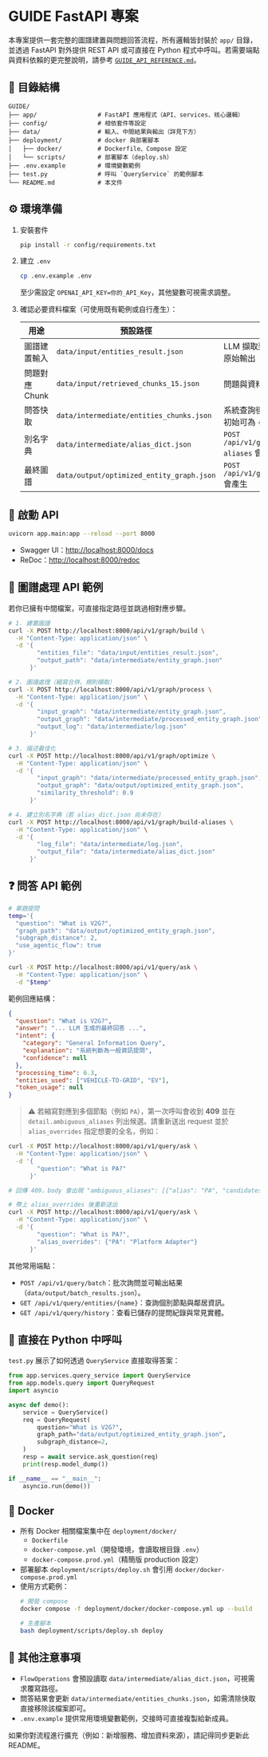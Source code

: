 # GUIDE FastAPI 專案

本專案提供一套完整的圖譜建置與問題回答流程，所有邏輯皆封裝於 `app/` 目錄，並透過 FastAPI 對外提供 REST API 或可直接在 Python 程式中呼叫。若需要端點與資料依賴的更完整說明，請參考 [`GUIDE_API_REFERENCE.md`](GUIDE_API_REFERENCE.md)。

## 📂 目錄結構
```
GUIDE/
├── app/                 # FastAPI 應用程式（API、services、核心邏輯）
├── config/              # 相依套件等設定
├── data/                # 輸入、中間結果與輸出（詳見下方）
├── deployment/          # docker 與部署腳本
│   ├── docker/          # Dockerfile、Compose 設定
│   └── scripts/         # 部署腳本（deploy.sh）
├── .env.example         # 環境變數範例
├── test.py              # 呼叫 `QueryService` 的範例腳本
└── README.md            # 本文件
```

## ⚙️ 環境準備
1. 安裝套件
   ```bash
   pip install -r config/requirements.txt
   ```
2. 建立 `.env`
   ```bash
   cp .env.example .env
   ```
   至少需設定 `OPENAI_API_KEY=你的_API_Key`，其他變數可視需求調整。
3. 確認必要資料檔案（可使用既有範例或自行產生）：

   | 用途 | 預設路徑 | 說明 |
   | --- | --- | --- |
   | 圖譜建置輸入 | `data/input/entities_result.json` | LLM 擷取到的實體 / 關係原始輸出 |
   | 問題對應 Chunk | `data/input/retrieved_chunks_15.json` | 問題與資料片段的對應表 |
   | 問答快取 | `data/intermediate/entities_chunks.json` | 系統查詢後會自動更新，初始可為 `{}` |
   | 別名字典 | `data/intermediate/alias_dict.json` | `POST /api/v1/graph/build-aliases` 會產生 |
   | 最終圖譜 | `data/output/optimized_entity_graph.json` | `POST /api/v1/graph/optimize` 會產生 |

## 🚀 啟動 API
```bash
uvicorn app.main:app --reload --port 8000
```
- Swagger UI：<http://localhost:8000/docs>
- ReDoc：<http://localhost:8000/redoc>

## 🧱 圖譜處理 API 範例
若你已擁有中間檔案，可直接指定路徑並跳過相對應步驟。

```bash
# 1. 建置圖譜
curl -X POST http://localhost:8000/api/v1/graph/build \
  -H "Content-Type: application/json" \
  -d '{
        "entities_file": "data/input/entities_result.json",
        "output_path": "data/intermediate/entity_graph.json"
      }'

# 2. 圖譜處理（縮寫合併、規則擷取）
curl -X POST http://localhost:8000/api/v1/graph/process \
  -H "Content-Type: application/json" \
  -d '{
        "input_graph": "data/intermediate/entity_graph.json",
        "output_graph": "data/intermediate/processed_entity_graph.json",
        "output_log": "data/intermediate/log.json"
      }'

# 3. 描述最佳化
curl -X POST http://localhost:8000/api/v1/graph/optimize \
  -H "Content-Type: application/json" \
  -d '{
        "input_graph": "data/intermediate/processed_entity_graph.json",
        "output_graph": "data/output/optimized_entity_graph.json",
        "similarity_threshold": 0.9
      }'

# 4. 建立別名字典（若 alias_dict.json 尚未存在）
curl -X POST http://localhost:8000/api/v1/graph/build-aliases \
  -H "Content-Type: application/json" \
  -d '{
        "log_file": "data/intermediate/log.json",
        "output_file": "data/intermediate/alias_dict.json"
      }'
```

## ❓ 問答 API 範例
```bash
# 單題提問
temp='{
  "question": "What is V2G?",
  "graph_path": "data/output/optimized_entity_graph.json",
  "subgraph_distance": 2,
  "use_agentic_flow": true
}'

curl -X POST http://localhost:8000/api/v1/query/ask \
  -H "Content-Type: application/json" \
  -d "$temp"
```
範例回應結構：
```json
{
  "question": "What is V2G?",
  "answer": "... LLM 生成的最終回答 ...",
  "intent": {
    "category": "General Information Query",
    "explanation": "系統判斷為一般資訊提問",
    "confidence": null
  },
  "processing_time": 6.3,
  "entities_used": ["VEHICLE-TO-GRID", "EV"],
  "token_usage": null
}
```

> ⚠️ 若縮寫對應到多個節點（例如 `PA`），第一次呼叫會收到 **409** 並在 `detail.ambiguous_aliases` 列出候選。請重新送出 request 並於 `alias_overrides` 指定想要的全名，例如：

```bash
curl -X POST http://localhost:8000/api/v1/query/ask \
  -H "Content-Type: application/json" \
  -d '{
        "question": "What is PA?"
      }'

# 回傳 409，body 會出現 "ambiguous_aliases": [{"alias": "PA", "candidates": ["Platform Adapter", ...]}]

# 帶上 alias_overrides 後重新送出
curl -X POST http://localhost:8000/api/v1/query/ask \
  -H "Content-Type: application/json" \
  -d '{
        "question": "What is PA?",
        "alias_overrides": {"PA": "Platform Adapter"}
      }'
```
其他常用端點：
- `POST /api/v1/query/batch`：批次詢問並可輸出結果（`data/output/batch_results.json`）。
- `GET /api/v1/query/entities/{name}`：查詢個別節點與鄰居資訊。
- `GET /api/v1/query/history`：查看已儲存的提問紀錄與常見實體。

## 🐍 直接在 Python 中呼叫
`test.py` 展示了如何透過 `QueryService` 直接取得答案：
```python
from app.services.query_service import QueryService
from app.models.query import QueryRequest
import asyncio

async def demo():
    service = QueryService()
    req = QueryRequest(
        question="What is V2G?",
        graph_path="data/output/optimized_entity_graph.json",
        subgraph_distance=2,
    )
    resp = await service.ask_question(req)
    print(resp.model_dump())

if __name__ == "__main__":
    asyncio.run(demo())
```

## 🐳 Docker
- 所有 Docker 相關檔案集中在 `deployment/docker/`
  - `Dockerfile`
  - `docker-compose.yml`（開發環境，會讀取根目錄 `.env`）
  - `docker-compose.prod.yml`（精簡版 production 設定）
- 部署腳本 `deployment/scripts/deploy.sh` 會引用 `docker/docker-compose.prod.yml`
- 使用方式範例：
  ```bash
  # 開發 compose
  docker compose -f deployment/docker/docker-compose.yml up --build

  # 生產腳本
  bash deployment/scripts/deploy.sh deploy
  ```

## 📌 其他注意事項
- `FlowOperations` 會預設讀取 `data/intermediate/alias_dict.json`，可視需求覆寫路徑。
- 問答結果會更新 `data/intermediate/entities_chunks.json`，如需清除快取直接移除該檔案即可。
- `.env.example` 提供常用環境變數範例，交接時可直接複製給新成員。

如果你對流程進行擴充（例如：新增服務、增加資料來源），請記得同步更新此 README。
